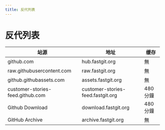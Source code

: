 ```yaml
---
title: 反代列表
---
```


# 反代列表

| 站源                             | 地址                              | 缓存     |
| -------------------------------- | --------------------------------- | -------- |
| github.com                       | hub.fastgit.org                   | 無       |
| raw.githubusercontent.com        | raw.fastgit.org                   | 無       |
| github.githubassets.com          | assets.fastgit.org                | 無       |
| customer-stories-feed.github.com | customer-stories-feed.fastgit.org | 480 分鐘 |
| Github Download                  | download.fastgit.org              | 480 分鐘 |
| GitHub Archive                   | archive.fastgit.org               | 無       |
